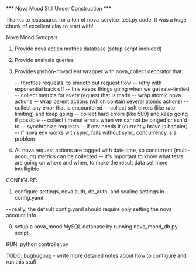 
*** Nova Mood Still Under Construction ***

Thanks to jesusaurus for a ton of nova_service_test.py code. It was a huge chunk of excellent clay to start with!


Nova Mood Synopsis

1) Provide nova action metrics database (setup script included)

2) Provide analysis queries

3) Provides python-novaclient wrapper with nova_collect decorator that:

    -- throttles requests, to smooth out request flow
    -- retry with exponential back off
        -- this keeps things going when we get rate-limited
    -- collect metrics for every request that is made
       -- wrap atomic nova actions
       -- wrap parent actions (which contain several atomic actions)
    -- collect any error that is encountered
        -- collect soft errors (like rate-limiting) and keep going
        -- collect hard errors (like 500) and keep going if possible
        -- collect timeout errors when vm cannot be pinged or ssh'd to
    -- synchronize requests
        -- if env needs it (currently bravo is happier)
        -- if nova env works with sync, fails without sync, concurrency is a problem

4) All nova request actions are tagged with date time, so concurrent (multi-account) metrics can be collected
    -- it's important to know what tests are going on where and when, to make the result data set more intelligible


CONFIGURE:

1) configure settings, nova auth, db_auth, and scaling settings in config.yaml

-- really, the default config.yaml should require only setting the nova account info.

0) setup a nova_mood MySQL database by running nova_mood_db.py script


RUN:
python controller.py



TODO: bugbugbug - write more detailed notes about how to configure and run this stuff




